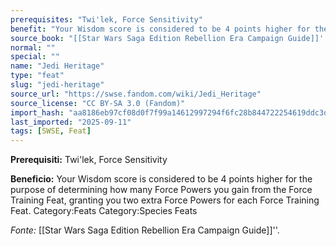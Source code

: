```yaml
---
prerequisites: "Twi'lek, Force Sensitivity"
benefit: "Your Wisdom score is considered to be 4 points higher for the purpose of determining how many Force Powers you gain from the Force Training Feat, granting you two extra Force Powers for each Force Training Feat. Category:Feats Category:Species Feats"
source_book: "[[Star Wars Saga Edition Rebellion Era Campaign Guide]]''"
normal: ""
special: ""
name: "Jedi Heritage"
type: "feat"
slug: "jedi-heritage"
source_url: "https://swse.fandom.com/wiki/Jedi_Heritage"
source_license: "CC BY-SA 3.0 (Fandom)"
import_hash: "aa8186eb97cf08d0f7f99a14612997294f6fc28b844722254619ddc3de3999de"
last_imported: "2025-09-11"
tags: [SWSE, Feat]
---
```

**Prerequisiti:** Twi'lek, Force Sensitivity

**Beneficio:** Your Wisdom score is considered to be 4 points higher for the purpose of determining how many Force Powers you gain from the Force Training Feat, granting you two extra Force Powers for each Force Training Feat. Category:Feats Category:Species Feats

*Fonte:* [[Star Wars Saga Edition Rebellion Era Campaign Guide]]''.